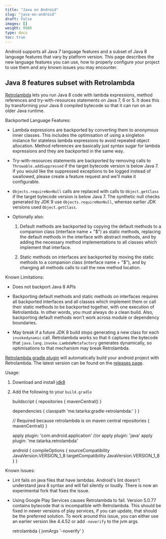 ```yaml
---
title: "Java on Android"
slug: "java-on-android"
draft: false
images: []
weight: 9980
type: docs
toc: true
---
```


Android supports all Java 7 language features and a subset of Java 8 language features that vary by platform version. This page describes the new language features you can use, how to properly configure your project to use them and any known issues you may encounter.

## Java 8 features subset with Retrolambda
[Retrolambda][1] lets you run Java 8 code with lambda expressions, method references and try-with-resources statements on Java 7, 6 or 5. It does this by transforming your Java 8 compiled bytecode so that it can run on an older Java runtime.

Backported Language Features:

 - Lambda expressions are backported by converting them to anonymous inner classes. This includes the optimisation of using a singleton instance for stateless lambda expressions to avoid repeated object allocation. Method references are basically just syntax sugar for lambda expressions and they are backported in the same way.

 - Try-with-resources statements are backported by removing calls to `Throwable.addSuppressed` if the target bytecode version is below Java 7. If you would like the suppressed exceptions to be logged instead of swallowed, please create a feature request and we'll make it configurable.

 - `Objects.requireNonNull` calls are replaced with calls to `Object.getClass` if the target bytecode version is below Java 7. The synthetic null checks generated by JDK 9 use `Objects.requireNonNull`, whereas earlier JDK versions used `Object.getClass`.

 - Optionally also:

   1. Default methods are backported by copying the default methods to a companion class (interface name + "$") as static methods, replacing the default methods in the interface with abstract methods, and by adding the necessary method implementations to all classes which implement that interface.

   1. Static methods on interfaces are backported by moving the static methods to a companion class (interface name + "$"), and by changing all methods calls to call the new method location.

Known Limitations:

 - Does not backport Java 8 APIs

 - Backporting default methods and static methods on interfaces requires all backported interfaces and all classes which implement them or call their static methods to be backported together, with one execution of Retrolambda. In other words, you must always do a clean build. Also, backporting default methods won't work across module or dependency boundaries.

 - May break if a future JDK 8 build stops generating a new class for each `invokedynamic` call. Retrolambda works so that it captures the bytecode that `java.lang.invoke.LambdaMetafactory` generates dynamically, so optimisations to that mechanism may break Retrolambda.

[Retrolambda gradle plugin][2] will automatically build your android project with Retrolambda. The latest version can be found on the [releases page][3].

Usage:

 1. Download and install [jdk8][4]
 2. Add the following to your `build.gradle`


    buildscript {
      repositories {
         mavenCentral()
      }
    
      dependencies {
         classpath 'me.tatarka:gradle-retrolambda:<latest version>'
      }
    }
    
    // Required because retrolambda is on maven central
    repositories {
      mavenCentral()
    }
    
    apply plugin: 'com.android.application' //or apply plugin: 'java'
    apply plugin: 'me.tatarka.retrolambda'

    android {
        compileOptions {
            sourceCompatibility JavaVersion.VERSION_1_8
            targetCompatibility JavaVersion.VERSION_1_8
        }
    }

Known Issues:

 - Lint fails on java files that have lambdas. Android's lint doesn't understand java 8 syntax and will fail silently or loudly. There is now an experimental fork that fixes the issue.

 - Using Google Play Services causes Retrolambda to fail. Version 5.0.77 contains bytecode that is incompatible with Retrolambda. This should be fixed in newer versions of play services, if you can update, that should be the preferred solution. To work around this issue, you can either use an earlier version like 4.4.52 or add `-noverify` to the jvm args.


    retrolambda {
      jvmArgs '-noverify'
    }



  [1]: https://github.com/orfjackal/retrolambda
  [2]: https://github.com/evant/gradle-retrolambda
  [3]: https://github.com/evant/gradle-retrolambda/releases
  [4]: http://www.oracle.com/technetwork/java/javase/downloads/jdk8-downloads-2133151.html


